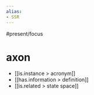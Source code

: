 ```yaml
---
alias:
- SSR
---
```

#present/focus 

# axon
- [[is.instance > acronym]]
- [[has.information > definition]]
- [[is.related > state space]]